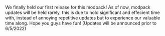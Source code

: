We finally held our first release for this modpack! 
As of now, modpack updates will be held rarely, 
this is due to hold significant and effecient time
with, instead of annoying repetitive updates but to
experience our valuable time along. Hope you guys
have fun! (Updates will be announced prior to
6/5/2022)

